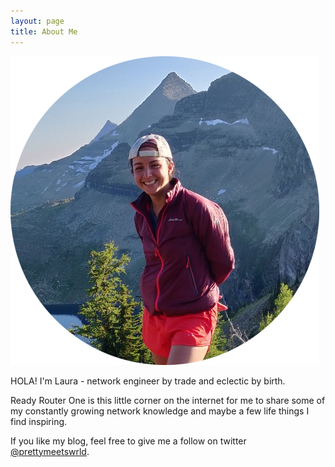```yaml
---
layout: page
title: About Me
---
```


![That GNP life.](/images/aboutme.png)

HOLA! I'm Laura - network engineer by trade and eclectic by birth.

Ready Router One is this little corner on the internet for me to share some of my
constantly growing network knowledge and maybe a few life things I find inspiring.


If you like my blog, feel free to give me a follow on twitter [@prettymeetswrld](https://twitter.com/prettymeetswrld).
